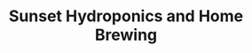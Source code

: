 ---
title: "Sunset Hydroponics and Home Brewing"
url: /hornell/sunset-hydroponics-and-home-brewing/
shop: garden centre
---
